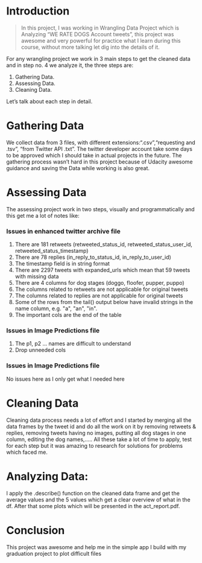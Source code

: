 # Introduction
<blockquote> In this project, I was working in Wrangling Data Project which is Analyzing “WE RATE DOGS Account tweets”, this project was awesome and very powerful for practice what I learn during this course, without more talking let dig into the details of it.
  </blockquote>
For any wrangling project we work in 3 main steps to get the cleaned data and in step no. 4 we analyze it, the three steps are:

1. Gathering Data.
2. Assessing Data.
3. Cleaning Data.

Let’s talk about each step in detail.
# Gathering Data
We collect data from 3 files, with different extensions:“.csv”,“requesting and .tsv”, “from Twitter API .txt”.
The twitter developer account take some days to be approved which I should take in actual projects in the future.
The gathering process wasn’t hard in this project because of Udacity awesome guidance and saving the Data while working is also great.
# Assessing Data
The assessing project work in two steps, visually and programmatically and this get me a lot of notes like:
### Issues in enhanced twitter archive file
1. There are 181 retweets (retweeted_status_id, retweeted_status_user_id, retweeted_status_timestamp)
2. There are 78 replies (in_reply_to_status_id, in_reply_to_user_id)
3. The timestamp field is in string format
4. There are 2297 tweets with expanded_urls which mean that 59 tweets with missing data
5. There are 4 columns for dog stages (doggo, floofer, pupper, puppo)
6. The columns related to retweets are not applicable for original tweets
7. The columns related to replies are not applicable for original tweets
8. Some of the rows from the tail() output below have invalid strings in the name column, e.g. "a", "an", "in".
9. The important cols are the end of the table
### Issues in Image Predictions file
1. The p1, p2 ... names are difficult to understand
2. Drop unneeded cols
### Issues in Image Predictions file
No issues here as I only get what I needed here
# Cleaning Data
Cleaning data process needs a lot of effort and I started by merging all the data frames by the tweet id and do all the work on it by removing retweets & replies, removing tweets having no images, putting all dog stages in one column, editing the dog names,…..
All these take a lot of time to apply, test for each step but it was amazing to research for solutions for problems which faced me.
# Analyzing Data:
I apply the .describe() function on the cleaned data frame and get the average values and the 5 values which get a clear overview of what in the df.
After that some plots which will be presented in the act_report.pdf.
# Conclusion
This project was awesome and help me in the simple app I build with my graduation
project to plot difficult files
